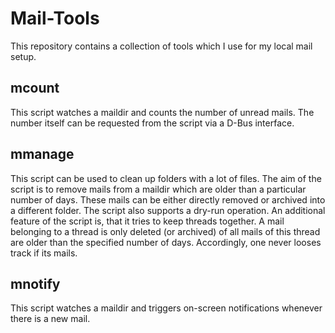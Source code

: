# Mail-Tools

This repository contains a collection of tools which I use for my local mail setup.

## mcount

This script watches a maildir and counts the number of unread mails. The number itself can be
requested from the script via a D-Bus interface.

## mmanage

This script can be used to clean up folders with a lot of files. The aim of the script is to
remove mails from a maildir which are older than a particular number of days. These mails can
be either directly removed or archived into a different folder. The script also supports a
dry-run operation. An additional feature of the script is, that it tries to keep threads together.
A mail belonging to a thread is only deleted (or archived) of all mails of this thread are older
than the specified number of days. Accordingly, one never looses track if its mails.

## mnotify

This script watches a maildir and triggers on-screen notifications whenever there is a new mail.
